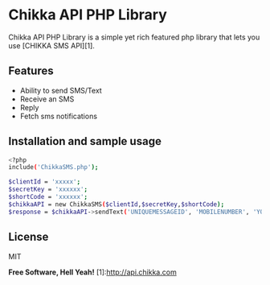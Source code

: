 Chikka API PHP Library
=========


Chikka API PHP Library is a simple yet rich featured php library that lets you use [CHIKKA SMS API][1].


Features
----
  - Ability to send SMS/Text
  - Receive an SMS
  - Reply 
  - Fetch sms notifications



Installation and sample usage
----

```sh
<?php
include('ChikkaSMS.php');

$clientId = 'xxxxx';
$secretKey = 'xxxxxx';
$shortCode = 'xxxxxx';
$chikkaAPI = new ChikkaSMS($clientId,$secretKey,$shortCode);
$response = $chikkaAPI->sendText('UNIQUEMESSAGEID', 'MOBILENUMBER', 'YOURMESSAGE');
```


License
----

MIT


**Free Software, Hell Yeah!**
[1]:http://api.chikka.com